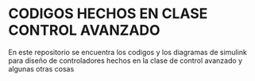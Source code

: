 # CODIGOS HECHOS EN CLASE CONTROL AVANZADO
En este repositorio se encuentra los codigos y los diagramas de simulink para diseño de controladores hechos en la clase de control avanzado y algunas otras cosas

